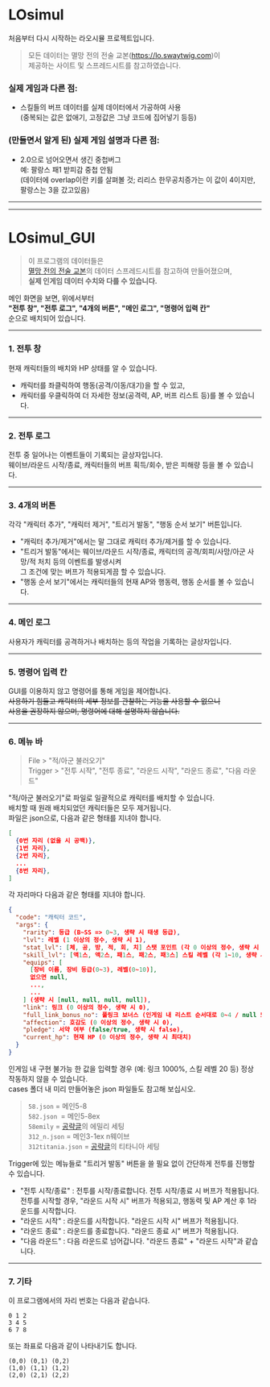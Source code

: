 # LOsimul
처음부터 다시 시작하는 라오시뮬 프로젝트입니다.

> 모든 데이터는 멸망 전의 전술 교본(https://lo.swaytwig.com)이  
> 제공하는 사이트 및 스프레드시트를 참고하였습니다.

### 실제 게임과 다른 점:
- 스킬들의 버프 데이터를 실제 데이터에서 가공하여 사용  
(중복되는 값은 없애기, 고정값은 그냥 코드에 집어넣기 등등)

### (만들면서 알게 된) 실제 게임 설명과 다른 점:
- 2.0으로 넘어오면서 생긴 중첩버그  
예: 팔랑스 패1 받피감 중첩 안됨  
(데이터에 overlap이란 키를 살펴볼 것; 리리스 한무공치증가는 이 값이 4이지만, 팔랑스는 3을 갔고있음)

---
---
# LOsimul_GUI
> 이 프로그램의 데이터들은  
[멸망 전의 전술 교본](https://lo.swaytwig.com)의 데이터 스프레드시트를 참고하여 만들어졌으며,  
**실제 인게임 데이터 수치와 다를 수 있습니다.**

메인 화면을 보면, 위에서부터  
**"전투 창", "전투 로그", "4개의 버튼", "메인 로그", "명령어 입력 칸"**  
순으로 배치되어 있습니다.
- - -
### 1. 전투 창
현재 캐릭터들의 배치와 HP 상태를 알 수 있습니다.  
- 캐릭터를 좌클릭하여 행동(공격/이동/대기)을 할 수 있고,  
- 캐릭터를 우클릭하여 더 자세한 정보(공격력, AP, 버프 리스트 등)를 볼 수 있습니다.

- - -
### 2. 전투 로그
전투 중 일어나는 이벤트들이 기록되는 글상자입니다.  
웨이브/라운드 시작/종료, 캐릭터들의 버프 획득/회수, 받은 피해량 등을 볼 수 있습니다.

- - -
### 3. 4개의 버튼
각각 "캐릭터 추가", "캐릭터 제거", "트리거 발동", "행동 순서 보기" 버튼입니다.  
- "캐릭터 추가/제거"에서는 말 그대로 캐릭터 추가/제거를 할 수 있습니다.  
- "트리거 발동"에서는 웨이브/라운드 시작/종료, 캐릭터의 공격/회피/사망/아군 사망/적 처치 등의 이벤트를 발생시켜  
그 조건에 맞는 버프가 적용되게끔 할 수 있습니다.  
- "행동 순서 보기"에서는 캐릭터들의 현재 AP와 행동력, 행동 순서를 볼 수 있습니다.  

- - -
### 4. 메인 로그
사용자가 캐릭터를 공격하거나 배치하는 등의 작업을 기록하는 글상자입니다.

- - -
### 5. 명령어 입력 칸
GUI를 이용하지 않고 명령어를 통해 게임을 제어합니다.  
~~사용하기 힘들고 캐릭터의 세부 정보를 관찰하는 기능을 사용할 수 없으니  
사용을 권장하지 않으며, 명령어에 대해 설명하지 않습니다.~~  

- - -
### 6. 메뉴 바
>File > "적/아군 불러오기"  
Trigger > "전투 시작", "전투 종료", "라운드 시작", "라운드 종료", "다음 라운드"

"적/아군 불러오기"로 파일로 일괄적으로 캐릭터를 배치할 수 있습니다.  
배치할 때 원래 배치되었던 캐릭터들은 모두 제거됩니다.  
파일은 json으로, 다음과 같은 형태를 지녀야 합니다.
```json
[
  {0번 자리 (없을 시 공백)},
  {1번 자리},
  {2번 자리},
  ...
  {8번 자리},
]
```
각 자리마다 다음과 같은 형태를 지녀야 합니다.
```json
{
  "code": "캐릭터 코드",
  "args": {
    "rarity": 등급 (B~SS => 0~3, 생략 시 태생 등급),
    "lvl": 레벨 (1 이상의 정수, 생략 시 1),
    "stat_lvl": [체, 공, 방, 적, 회, 치] 스탯 포인트 (각 0 이상의 정수, 생략 시 [0, 0, 0, 0, 0, 0]),
    "skill_lvl": [액1스, 액2스, 패1스, 패2스, 패3스] 스킬 레벨 (각 1~10, 생략 시 [1, 1, 1, 1, 1]),
    "equips": [
      [장비 이름, 장비 등급(0~3), 레벨(0~10)],
      없으면 null,
      ...,
      ...
    ] (생략 시 [null, null, null, null]),
    "link": 링크 (0 이상의 정수, 생략 시 0),
    "full_link_bonus_no": 풀링크 보너스 (인게임 내 리스트 순서대로 0~4 / null 또는 생략 시 선택 안 함),
    "affection": 호감도 (0 이상의 정수, 생략 시 0),
    "pledge": 서약 여부 (false/true, 생략 시 false),
    "current_hp": 현재 HP (0 이상의 정수, 생략 시 최대치)
  }
}
```
인게임 내 구현 불가능 한 값을 입력할 경우 (예: 링크 1000%, 스킬 레벨 20 등) 정상 작동하지 않을 수 있습니다.  
cases 폴더 내 미리 만들어놓은 json 파일들도 참고해 보십시오.  
>`58.json` = 메인5-8  
`582.json `= 메인5-8ex  
`58emily` = <a href="https://arca.live/b/lastorigin/36585033">공략글</a>의 에밀리 세팅  
`312_n.json` = 메인3-1ex n웨이브  
`312titania.json` = <a href="https://arca.live/b/lastorigin/43503283">공략글</a>의 티타니아 세팅

Trigger에 있는 메뉴들로 "트리거 발동" 버튼을 쓸 필요 없이 간단하게 전투를 진행할 수 있습니다.  
- "전투 시작/종료" : 전투를 시작/종료합니다. 전투 시작/종료 시 버프가 적용됩니다.  
전투를 시작할 경우, "라운드 시작 시" 버프가 적용되고, 행동력 및 AP 계산 후 1라운드를 시작합니다.  
- "라운드 시작" : 라운드를 시작합니다. "라운드 시작 시" 버프가 적용됩니다.  
- "라운드 종료" : 라운드를 종료합니다. "라운드 종료 시" 버프가 적용됩니다.  
- "다음 라운드" : 다음 라운드로 넘어갑니다. "라운드 종료" + "라운드 시작"과 같습니다.  

- - -
### 7. 기타
이 프로그램에서의 자리 번호는 다음과 같습니다.
```
0 1 2  
3 4 5  
6 7 8  
```
또는 좌표로 다음과 같이 나타내기도 합니다.
```
(0,0) (0,1) (0,2)  
(1,0) (1,1) (1,2)  
(2,0) (2,1) (2,2)  
```

